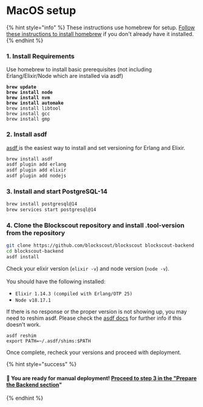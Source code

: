 # MacOS setup

{% hint style="info" %}
These instructions use homebrew for setup. [Follow these instructions to install homebrew](https://docs.brew.sh/Installation) if you don't already have it installed.
{% endhint %}

### 1. Install Requirements

Use homebrew to install basic prerequisites (not including Erlang/Elixir/Node which are installed via asdf)

<pre class="language-bash"><code class="lang-bash"><strong>brew update
</strong><strong>brew install node
</strong><strong>brew install nvm
</strong><strong>brew install automake
</strong>brew install libtool
brew install gcc
brew install gmp
</code></pre>

### 2. Install asdf

[asdf ](https://asdf-vm.com/manage/plugins.html)is the easiest way to install and set versioning for Erlang and Elixir.

```bash
brew install asdf
asdf plugin add erlang
asdf plugin add elixir
asdf plugin add nodejs
```

### 3. Install and start PostgreSQL-14

```bash
brew install postgresql@14
brew services start postgresql@14
```

### 4. Clone the Blockscout repository and install .tool-version from the repository

```bash
git clone https://github.com/blockscout/blockscout blockscout-backend
cd blockscout-backend
asdf install
```

Check your elixir version (`elixir -v`) and node version (`node -v`). \
\
You should have the following installed:

* `Elixir 1.14.3 (compiled with Erlang/OTP 25)`
* `Node v18.17.1`

If there is no response or the proper version is not showing up, you may need to reshim asdf. Please check the [asdf docs](https://asdf-vm.com/) for further info if this doesn't work.

```
asdf reshim  
export PATH=~/.asdf/shims:$PATH
```

Once complete, recheck your versions and proceed with deployment.

{% hint style="success" %}
#### 🎉 You are ready for manual deployment! [Proceed to step 3 in the "Prepare the Backend section](./#1.-prepare-the-backend)"
{% endhint %}
